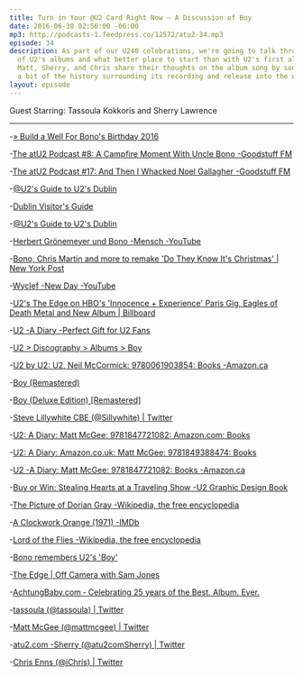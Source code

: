 ```yaml
---
title: Turn in Your @U2 Card Right Now — A Discussion of Boy
date: 2016-06-30 02:56:00 -06:00
mp3: http://podcasts-1.feedpress.co/12572/atu2-34.mp3
episode: 34
description: As part of our U240 celebrations, we're going to talk through each
  of U2's albums and what better place to start than with U2's first album, Boy. Tassoula,
  Matt, Sherry, and Chris share their thoughts on the album song by song as well as
  a bit of the history surrounding its recording and release into the world.
layout: episode
---
```


Guest Starring: Tassoula Kokkoris and Sherry Lawrence

***

-[» Build a Well For Bono's Birthday 2016][1]

-[The atU2 Podcast #8: A Campfire Moment With Uncle Bono -Goodstuff FM][2]

-[The atU2 Podcast #17: And Then I Whacked Noel Gallagher -Goodstuff FM][3]

-[@U2's Guide to U2's Dublin][4]

-[Dublin Visitor's Guide][5]

-[@U2's Guide to U2's Dublin][4]

-[Herbert Grönemeyer und Bono -Mensch -YouTube][6]

-[Bono, Chris Martin and more to remake 'Do They Know It's Christmas' | New York Post][7]

-[Wyclef -New Day -YouTube][8]

-[U2's The Edge on HBO's 'Innocence + Experience' Paris Gig, Eagles of Death Metal and New Album | Billboard][9]

-[U2 -A Diary -Perfect Gift for U2 Fans][10]

-[U2 &gt; Discography &gt; Albums &gt; Boy][11]

-[U2 by U2: U2, Neil McCormick: 9780061903854: Books -Amazon.ca][12]

-[Boy (Remastered)][13]

-[Boy (Deluxe Edition) [Remastered]][14]

-[Steve Lillywhite CBE (@Sillywhite) | Twitter][15]

-[U2: A Diary: Matt McGee: 9781847721082: Amazon.com: Books][16]

-[U2: A Diary: Amazon.co.uk: Matt McGee: 9781849388474: Books][17]

-[U2 -A Diary: Matt McGee: 9781847721082: Books -Amazon.ca][18]

-[Buy or Win: Stealing Hearts at a Traveling Show -U2 Graphic Design Book][19]

-[The Picture of Dorian Gray -Wikipedia, the free encyclopedia][20]

-[A Clockwork Orange (1971) -IMDb][21]

-[Lord of the Flies -Wikipedia, the free encyclopedia][22]

-[Bono remembers U2's 'Boy'][23]

-[The Edge | Off Camera with Sam Jones][24]

-[AchtungBaby.com ‐ Celebrating 25 years of the Best. Album. Ever.][25]

-[tassoula (@tassoula) | Twitter][26]

-[Matt McGee (@mattmcgee) | Twitter][27]

-[atu2.com -Sherry (@atu2comSherry) | Twitter][28]

-[Chris Enns (@iChris) | Twitter][29]

[1]: http://africanwellfund.org/bono-well-2016/
[2]: http://goodstuff.fm/atu2/8
[3]: http://goodstuff.fm/atu2/17
[4]: http://www.atu2.com/dublin/
[5]: http://www.atu2.com/news/dublin-visitors-guide.html
[6]: https://www.youtube.com/watch?v=-IERMGZuLM4&amp;feature=youtu.be
[7]: http://nypost.com/2014/11/10/bono-chris-martin-and-more-to-remake-do-they-know-its-christmas/
[8]: https://www.youtube.com/watch?v=fdaegPBj24A
[9]: http://www.billboard.com/articles/news/7415712/u2-the-edge-hbo-innocence-experience-paris-eagles-of-death-metal
[10]: http://www.u2diary.com/
[11]: http://www.u2.com/music/Albums/4003/Boy
[12]: https://www.amazon.ca/U2/dp/006190385X
[13]: https://geo.itunes.apple.com/ca/album/boy-remastered/id285461111?at=10l4Ki&amp;app=itunes
[14]: https://geo.itunes.apple.com/ca/album/boy-deluxe-edition-remastered/id285477852?at=10l4Ki&amp;app=itunes
[15]: https://twitter.com/sillywhite
[16]: https://www.amazon.com/U2-Diary-Matt-McGee/dp/1847721087?ie=UTF8&amp;adid=1FHT2QAAFGBF2XJZK8YV&amp;camp=14573&amp;creative=327641&amp;creativeASIN=1847721087&amp;linkCode=as1&amp;tag=u201
[17]: https://www.amazon.co.uk/U2-Diary-Matt-McGee/dp/1849388474/277-3718709-4604067?ie=UTF8&amp;adid=179MCZ6244XB8R517D7W&amp;camp=1406&amp;creative=6394&amp;creativeASIN=1849388474&amp;linkCode=as1&amp;tag=u072-21
[18]: https://www.amazon.ca/U2-Diary-Matt-McGee/dp/1847721087?ie=UTF8&amp;adid=0JAE5PX09CEP8XDM6BD3&amp;camp=8641&amp;creative=330649&amp;creativeASIN=1847721087&amp;linkCode=as1&amp;tag=u201-20
[19]: http://www.atu2.com/news/buy-or-win-stealing-hearts-at-a-traveling-show-u2-graphic-design-book.html
[20]: https://en.wikipedia.org/wiki/The_Picture_of_Dorian_Gray
[21]: http://www.imdb.com/title/tt0066921/
[22]: https://en.wikipedia.org/wiki/Lord_of_the_Flies
[23]: http://www.atu2.com/news/bono-remembers-u2s-boy.html
[24]: http://offcamera.com/issues/the-edge/listen/#.V3SWx2PsNBw
[25]: http://achtungbaby.com/
[26]: https://twitter.com/tassoula
[27]: https://twitter.com/mattmcgee
[28]: https://twitter.com/atu2comSherry
[29]: https://twitter.com/ichris
